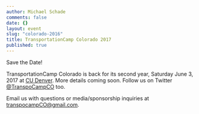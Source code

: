 ```yaml
---
author: Michael Schade
comments: false
date: {}
layout: event
slug: "colorado-2016"
title: TransportationCamp Colorado 2017
published: true
---
```

Save the Date!

TransportationCamp Colorado is back for its second year, Saturday June 3, 2017 at [CU Denver](http://www.ucdenver.edu/).
More details coming soon. Follow us on Twitter [@TranspoCampCO](https://twitter.com/TranspoCampCO) too.

Email us with questions or media/sponsorship inquiries at <transpocampCO@gmail.com>.
